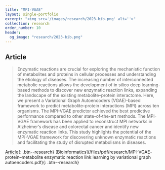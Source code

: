 ```yaml
---
title: "MPI-VGAE"
layout: single-portfolio
excerpt: "<img src='/images/research/2023-bib.png' alt=''>"
collection: research
order_number: 10
header: 
  og_image: "research/2023-bib.png"
---
```


## Article

> Enzymatic reactions are crucial for exploring the mechanistic function of metabolites and proteins in cellular processes and understanding the etiology of diseases. The increasing number of interconnected metabolic reactions allows the development of in silico deep learning-based methods to discover new enzymatic reaction links, expanding the landscape of the existing metabolite–protein interactome. 
Here, we present a Variational Graph Autoencoders (VGAE)-based framework to predict metabolite–protein interactions (MPI) across ten organisms. The MPI-VGAE predictor achieved the best predictive performance compared to other state-of-the-art methods. The MPI-VGAE framework has been applied to reconstruct MPI networks in Alzheimer’s disease and colorectal cancer and identify new enzymatic reaction links. This study highlights the potential of the MPI-VGAE framework for discovering unknown enzymatic reactions and facilitating the study of disrupted metabolisms in diseases.


[Article](https://academic.oup.com/bib/article/24/4/bbad189/7176311){: .btn--research} [Bioinformatics](/files/pdf/research/MPI-VGAE- protein–metabolite enzymatic reaction link learning by variational graph autoencoders.pdf){: .btn--research}
